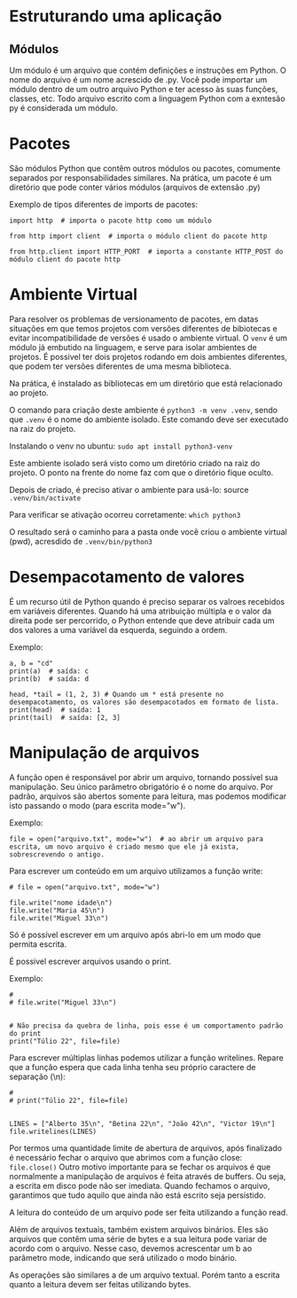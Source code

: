 # Estruturando uma aplicação

## Módulos

Um módulo é um arquivo que contém definições e instruções em Python. O nome do arquivo é um nome acrescido de .py. Você pode importar um módulo dentro de um outro arquivo Python e ter acesso às suas funções, classes, etc.
Todo arquivo escrito com a linguagem Python com a exntesão py é considerada um módulo.

# Pacotes

São módulos Python que contêm outros módulos ou pacotes, comumente separados por responsabilidades similares. Na prática, um pacote é um diretório que pode conter vários módulos (arquivos de extensão .py)

Exemplo de tipos diferentes de imports de pacotes:

```
import http  # importa o pacote http como um módulo

from http import client  # importa o módulo client do pacote http

from http.client import HTTP_PORT  # importa a constante HTTP_POST do módulo client do pacote http
```

# Ambiente Virtual

Para resolver os problemas de versionamento de pacotes, em datas situações em que temos projetos com versões diferentes de bibiotecas e evitar incompatibilidade de versões é usado o ambiente virtual.
O `venv` é um módulo já embutido na linguagem, e serve para isolar ambientes de projetos. É possivel ter dois projetos rodando em dois ambientes diferentes, que podem ter versões diferentes de uma mesma biblioteca.

Na prática, é instalado as bibliotecas em um diretório que está relacionado ao projeto.

O comando para criação deste ambiente é `python3 -m venv .venv`, sendo que `.venv` é o nome do ambiente isolado. Este comando deve ser executado na raiz do projeto.

Instalando o venv no ubuntu: `sudo apt install python3-venv`

Este ambiente isolado será visto como um diretório criado na raiz do projeto. O ponto na frente do nome faz com que o diretório fique oculto.

Depois de criado, é preciso ativar o ambiente para usá-lo: source `.venv/bin/activate`

Para verificar se ativação ocorreu corretamente: `which python3`

O resultado será o caminho para a pasta onde você criou o ambiente virtual (pwd), acresdido de `.venv/bin/python3`

# Desempacotamento de valores

É um recurso útil de Python quando é preciso separar os valroes recebidos em variáveis diferentes. Quando há uma atribuição múltipla e o valor da direita pode ser percorrido, o Python entende que deve atribuir cada um dos valores a uma variável da esquerda, seguindo a ordem.

Exemplo:
```
a, b = "cd"
print(a)  # saída: c
print(b)  # saída: d

head, *tail = (1, 2, 3) # Quando um * está presente no desempacotamento, os valores são desempacotados em formato de lista.
print(head)  # saída: 1
print(tail)  # saída: [2, 3]
```

# Manipulação de arquivos

A função open é responsável por abrir um arquivo, tornando possível sua manipulação. Seu único parâmetro obrigatório é o nome do arquivo. Por padrão, arquivos são abertos somente para leitura, mas podemos modificar isto passando o modo (para escrita mode="w").

Exemplo:
```
file = open("arquivo.txt", mode="w")  # ao abrir um arquivo para escrita, um novo arquivo é criado mesmo que ele já exista, sobrescrevendo o antigo.
```

Para escrever um conteúdo em um arquivo utilizamos a função write:

```
# file = open("arquivo.txt", mode="w")

file.write("nome idade\n")
file.write("Maria 45\n")
file.write("Miguel 33\n")
```

Só é possível escrever em um arquivo após abri-lo em um modo que permita escrita.

É possivel escrever arquivos usando o print.


Exemplo:
```
#
# file.write("Miguel 33\n")


# Não precisa da quebra de linha, pois esse é um comportamento padrão do print
print("Túlio 22", file=file)
```

Para escrever múltiplas linhas podemos utilizar a função writelines. Repare que a função espera que cada linha tenha seu próprio caractere de separação (\n):
```
#
# print("Túlio 22", file=file)


LINES = ["Alberto 35\n", "Betina 22\n", "João 42\n", "Victor 19\n"]
file.writelines(LINES)
```

Por termos uma quantidade limite de abertura de arquivos, após finalizado é necessário fechar o arquivo que abrimos com a função close: `file.close()`
Outro motivo importante para se fechar os arquivos é que normalmente a manipulação de arquivos é feita através de buffers. Ou seja, a escrita em disco pode não ser imediata. Quando fechamos o arquivo, garantimos que tudo aquilo que ainda não está escrito seja persistido.

A leitura do conteúdo de um arquivo pode ser feita utilizando a função read.

Além de arquivos textuais, também existem arquivos binários. Eles são arquivos que contêm uma série de bytes e a sua leitura pode variar de acordo com o arquivo. Nesse caso, devemos acrescentar um b ao parâmetro mode, indicando que será utilizado o modo binário.

As operações são similares a de um arquivo textual. Porém tanto a escrita quanto a leitura devem ser feitas utilizando bytes.

